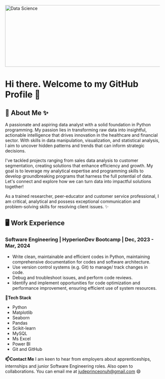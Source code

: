 <img align="center" alt="Data Science" width="1000" height="200" src="https://media.licdn.com/dms/image/C4D12AQESj72-s5gEKg/article-cover_image-shrink_600_2000/0/1626753867110?e=2147483647&v=beta&t=Kf7YAuwZtyCGYLNch-Mgc5eOC-7h7uL_dnBAIgsAFRQ">

# Hi there. Welcome to my GitHub Profile 👋

## 📝 About Me ✨
A passionate and aspiring data analyst with a solid foundation in Python programming. My passion lies in transforming raw data into insightful, actionable intelligence that drives innovation in the healthcare and financial sector. With skills in data manipulation, visualization, and statistical analysis, I aim to uncover hidden patterns and trends that can inform strategic decisions. 

I've tackled projects ranging from sales data analysis to customer segmentation, creating solutions that enhance efficiency and growth. My goal is to leverage my analytical expertise and programming skills to develop groundbreaking programs that harness the full potential of data. Let's connect and explore how we can turn data into impactful solutions together!

As a trained researcher, peer-educator and customer service professional, I am critical, analytical and possess exceptional communication and problem-solving skills for resolving client issues. ✨

## 🖥️ Work Experience
### Software Engineering | HyperionDev Bootcamp |   Dec, 2023 - Mar, 2024
* Write clean, maintainable and efficient codes in Python, maintaining comprehensive documentation for codes and software architecture.
* Use version control systems  (e.g. Git) to manage/ track changes in code.
* Debug and troubleshoot issues, and perform code reviews.
* Identify and implement opportunities for code optimization and performance improvement, ensuring efficient use of system resources.

**🌱Tech Stack**
* Python
* Matplotlib
* Seaborn
* Pandas
* Scikit-learn
* MySQL
* Ms Excel
* Power BI
* Git and GitHub

**📫Contact Me**
I am keen to hear from employers about apprenticeships, internships and junior Software Engineering roles. Also open to collaborations. You can email me at judeprinceonuh@gmail.com 😄
